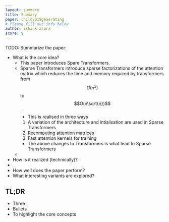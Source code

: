 ```yaml
---
layout: summary
title: Summary
paper: child2019generating
# Please fill out info below
author: ishank-arora
score: 9
---
```


TODO: Summarize the paper:
* What is the core idea?
  * This paper introduces Spare Transformers. 
  * Sparse Transformers introduce sparse factorizations of the attention matrix which reduces the time and memory required by transformers from $$O(n^2)$$ to $$O(n\sqrt{n})$$.
    *  This is realised in three ways
      1. A variation of the architecture and intialisation are used in Sparse Transformers 
      2. Recomputing attention matrices
      3. Fast attention kernels for training
    * The above changes to Transformers is what lead to Sparse Transformers
  * 
* How is it realized (technically)?
* 
* How well does the paper perform?
* What interesting variants are explored?

## TL;DR
* Three
* Bullets
* To highlight the core concepts

